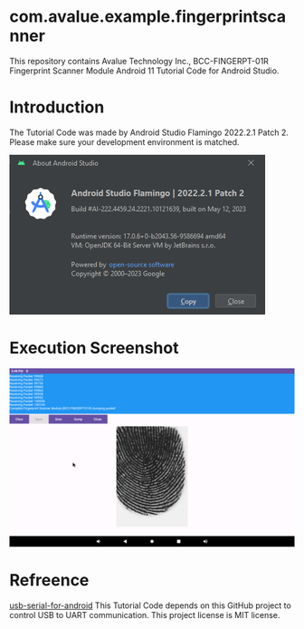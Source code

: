 # com.avalue.example.fingerprintscanner
This repository contains Avalue Technology Inc., BCC-FINGERPT-01R Fingerprint Scanner Module Android 11 Tutorial Code for Android Studio.

# Introduction
The Tutorial Code was made by Android Studio Flamingo 2022.2.1 Patch 2. Please make sure your development environment is matched.

![Android Studio Version](https://github.com/AlexChang633/com.avalue.example.fingerprintscanner/blob/main/MarkdownDocumentImages/Android.Studio.Version.png?raw=true)

# Execution Screenshot
![Android Studio Version](https://github.com/AlexChang633/com.avalue.example.fingerprintscanner/blob/main/MarkdownDocumentImages/com.avalue.example.fingerprintscanner.png?raw=true)

# Refreence
[usb-serial-for-android](https://github.com/mik3y/usb-serial-for-android "usb-serial-for-android")
This Tutorial Code depends on this GitHub project to control USB to UART communication.
This project license is MIT license.
